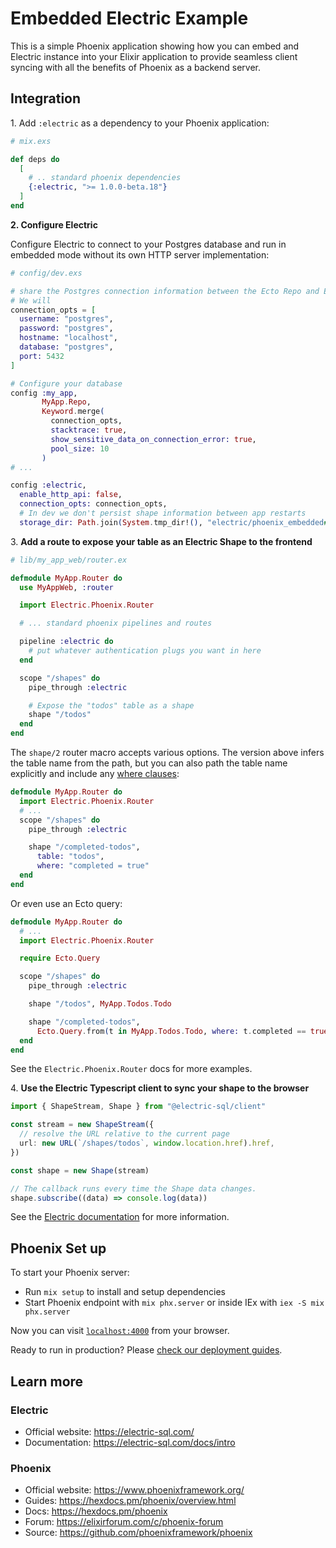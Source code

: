 # Embedded Electric Example

This is a simple Phoenix application showing how you can embed and Electric
instance into your Elixir application to provide seamless client syncing with
all the benefits of Phoenix as a backend server.

## Integration

1\. Add `:electric` as a dependency to your Phoenix application:

```elixir
# mix.exs

def deps do
  [
    # .. standard phoenix dependencies
    {:electric, ">= 1.0.0-beta.18"}
  ]
end
```

**2\. Configure Electric**

Configure Electric to connect to your Postgres database and run in embedded
mode without its own HTTP server implementation:

```elixir
# config/dev.exs

# share the Postgres connection information between the Ecto Repo and ELectric
# We will
connection_opts = [
  username: "postgres",
  password: "postgres",
  hostname: "localhost",
  database: "postgres",
  port: 5432
]

# Configure your database
config :my_app,
       MyApp.Repo,
       Keyword.merge(
         connection_opts,
         stacktrace: true,
         show_sensitive_data_on_connection_error: true,
         pool_size: 10
       )
# ...

config :electric,
  enable_http_api: false,
  connection_opts: connection_opts,
  # In dev we don't persist shape information between app restarts
  storage_dir: Path.join(System.tmp_dir!(), "electric/phoenix_embedded#{System.monotonic_time()}")
```

3\. **Add a route to expose your table as an Electric Shape to the frontend**

```elixir
# lib/my_app_web/router.ex

defmodule MyApp.Router do
  use MyAppWeb, :router

  import Electric.Phoenix.Router

  # ... standard phoenix pipelines and routes

  pipeline :electric do
    # put whatever authentication plugs you want in here
  end

  scope "/shapes" do
    pipe_through :electric

    # Expose the "todos" table as a shape
    shape "/todos"
  end
end
```

The `shape/2` router macro accepts various options. The version above infers
the table name from the path, but you can also path the table name explicitly
and include any [where clauses](https://electric-sql.com/docs/guides/shapes#where-clause):

```elixir
defmodule MyApp.Router do
  import Electric.Phoenix.Router
  # ...
  scope "/shapes" do
    pipe_through :electric

    shape "/completed-todos",
      table: "todos",
      where: "completed = true"
  end
end
```

Or even use an Ecto query:

```elixir
defmodule MyApp.Router do
  # ...
  import Electric.Phoenix.Router

  require Ecto.Query

  scope "/shapes" do
    pipe_through :electric

    shape "/todos", MyApp.Todos.Todo

    shape "/completed-todos",
      Ecto.Query.from(t in MyApp.Todos.Todo, where: t.completed == true)
  end
end
```

See the `Electric.Phoenix.Router` docs for more examples.

4\. **Use the Electric Typescript client to sync your shape to the browser**

```typescript
import { ShapeStream, Shape } from "@electric-sql/client"

const stream = new ShapeStream({
  // resolve the URL relative to the current page
  url: new URL(`/shapes/todos`, window.location.href).href,
})

const shape = new Shape(stream)

// The callback runs every time the Shape data changes.
shape.subscribe((data) => console.log(data))
```

See the [Electric documentation](https://electric-sql.com/docs/api/clients/typescript)
for more information.

## Phoenix Set up

To start your Phoenix server:

- Run `mix setup` to install and setup dependencies
- Start Phoenix endpoint with `mix phx.server` or inside IEx with `iex -S mix phx.server`

Now you can visit [`localhost:4000`](http://localhost:4000) from your browser.

Ready to run in production? Please [check our deployment guides](https://hexdocs.pm/phoenix/deployment.html).

## Learn more

### Electric

- Official website: <https://electric-sql.com/>
- Documentation: <https://electric-sql.com/docs/intro>

### Phoenix

- Official website: <https://www.phoenixframework.org/>
- Guides: <https://hexdocs.pm/phoenix/overview.html>
- Docs: <https://hexdocs.pm/phoenix>
- Forum: <https://elixirforum.com/c/phoenix-forum>
- Source: <https://github.com/phoenixframework/phoenix>
